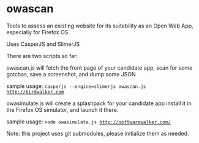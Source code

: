 owascan
=======

Tools to assess an existing website for its suitability as an Open Web App, especially for Firefox OS

Uses CasperJS and SlimerJS

There are two scripts so far:

owascan.js will fetch the front page of your candidate app, scan for some gotchas, save a screenshot, and dump some JSON

sample usage:
<code>casperjs --engine=slimerjs owascan.js http://birdwalker.com</code>

owasimulate.js will create a splashpack for your candidate app install it in the Firefox OS simulator, and launch it there.

sample usage:
<code>node owasimulate.js http://softwarewalker.com/</code>

Note: this project uses git submodules, please initialize them as needed.
